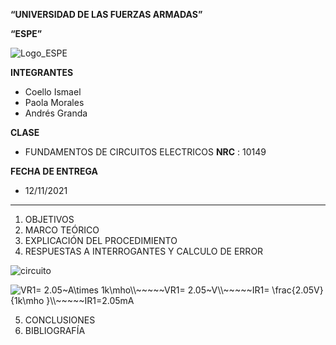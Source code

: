 **“UNIVERSIDAD DE LAS FUERZAS ARMADAS”**

**“ESPE”**

![Logo_ESPE](https://user-images.githubusercontent.com/93800511/140828546-04ee2765-180c-4e68-84cf-8bca73c21c5f.png)

**INTEGRANTES**
* Coello Ismael 
* Paola Morales 
* Andrés Granda
 
**CLASE**
* FUNDAMENTOS DE CIRCUITOS ELECTRICOS **NRC** : 10149

**FECHA DE ENTREGA**
* 12/11/2021
--------------------------------------------------------------------------------------------------------------------------------------------------------------------------------
1. OBJETIVOS
2. MARCO TEÓRICO
3. EXPLICACIÓN DEL PROCEDIMIENTO
4. RESPUESTAS A INTERROGANTES Y CALCULO DE ERROR 


![circuito](https://user-images.githubusercontent.com/93800511/141388516-9a2bac9c-3ae8-4558-8be1-bf1e8198a865.png)

<img src="https://latex.codecogs.com/svg.image?VR1=&space;2.05~A\times&space;1k\mho\\~~~~~VR1=&space;2.05~V\\~~~~~IR1=&space;\frac{2.05V}{1k\mho&space;}\\~~~~~IR1=2.05mA&space;&space;&space;" title="VR1= 2.05~A\times 1k\mho\\~~~~~VR1= 2.05~V\\~~~~~IR1= \frac{2.05V}{1k\mho }\\~~~~~IR1=2.05mA " />

5. CONCLUSIONES 
6. BIBLIOGRAFÍA 
